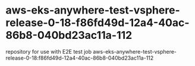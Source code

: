 # aws-eks-anywhere-test-vsphere-release-0-18-f86fd49d-12a4-40ac-86b8-040bd23ac11a-112
repository for use with E2E test job aws-eks-anywhere-test-vsphere-release-0-18:f86fd49d-12a4-40ac-86b8-040bd23ac11a-112
